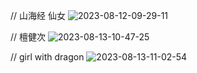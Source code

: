 // 山海经 仙女
![2023-08-12-09-29-11](https://picgorepo.oss-cn-beijing.aliyuncs.com/2023-08-12-09-29-11.png)

// 檀健次
![2023-08-13-10-47-25](https://picgorepo.oss-cn-beijing.aliyuncs.com/2023-08-13-10-47-25.png)

// girl with dragon
![2023-08-13-11-02-54](https://picgorepo.oss-cn-beijing.aliyuncs.com/2023-08-13-11-02-54.png)